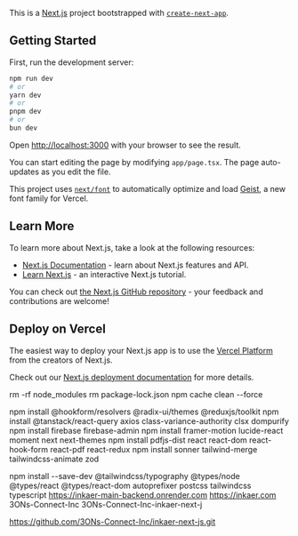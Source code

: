 This is a [Next.js](https://nextjs.org) project bootstrapped with [`create-next-app`](https://nextjs.org/docs/app/api-reference/cli/create-next-app).

## Getting Started

First, run the development server:

```bash
npm run dev
# or
yarn dev
# or
pnpm dev
# or
bun dev
```

Open [http://localhost:3000](http://localhost:3000) with your browser to see the result.

You can start editing the page by modifying `app/page.tsx`. The page auto-updates as you edit the file.

This project uses [`next/font`](https://nextjs.org/docs/app/building-your-application/optimizing/fonts) to automatically optimize and load [Geist](https://vercel.com/font), a new font family for Vercel.

## Learn More

To learn more about Next.js, take a look at the following resources:

- [Next.js Documentation](https://nextjs.org/docs) - learn about Next.js features and API.
- [Learn Next.js](https://nextjs.org/learn) - an interactive Next.js tutorial.

You can check out [the Next.js GitHub repository](https://github.com/vercel/next.js) - your feedback and contributions are welcome!

## Deploy on Vercel

The easiest way to deploy your Next.js app is to use the [Vercel Platform](https://vercel.com/new?utm_medium=default-template&filter=next.js&utm_source=create-next-app&utm_campaign=create-next-app-readme) from the creators of Next.js.

Check out our [Next.js deployment documentation](https://nextjs.org/docs/app/building-your-application/deploying) for more details.


rm -rf node_modules
rm package-lock.json
npm cache clean --force



npm install @hookform/resolvers @radix-ui/themes @reduxjs/toolkit 
npm install @tanstack/react-query axios class-variance-authority clsx dompurify 
npm install firebase firebase-admin 
npm install framer-motion lucide-react moment next next-themes 
npm install pdfjs-dist react react-dom react-hook-form react-pdf react-redux
 npm install sonner tailwind-merge tailwindcss-animate zod

npm install --save-dev @tailwindcss/typography @types/node @types/react @types/react-dom autoprefixer postcss tailwindcss typescript
https://inkaer-main-backend.onrender.com
https://inkaer.com
3ONs-Connect-Inc
3ONs-Connect-Inc-inkaer-next-j


https://github.com/3ONs-Connect-Inc/inkaer-next-js.git